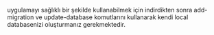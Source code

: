 uygulamayı sağlıklı bir şekilde kullanabilmek için indirdikten sonra add-migration ve update-database komutlarını kullanarak kendi local databasenizi oluşturmanız gerekmektedir.
